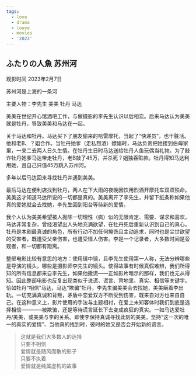 ```yaml
---
tags:
  - love
  - drama
  - louye
  - movies
  - '2023'
---
```


## ふたりの人魚 苏州河

观影时间 2023年2月7日

苏州河是上海的一条河

主要人物：李先生 美美 牡丹 马达

美美在世纪开心馆酒吧工作，与做摄影的李先生认识以后相恋。后来马达认为美美就是牡丹，导致美美和马达在一起。

关于马达和牡丹。马达买下了朋友偷来的哈雷摩托，当起了“快递员”，也干脏活。他和老B、？姐合作。当牡丹她爹（走私烈酒）嫖娼时，马达负责把她接到伯母家里，一来二去两人日久生情。在牡丹生日时马达送给牡丹人鱼玩偶当礼物。为了敲诈牡丹她爹马达带走牡丹，老B敲了45万，并杀死？姐独吞赃款。牡丹得知马达利用她，且自己只值45万跳入苏州河。

多年以后马达回来寻找牡丹并遇到美美。

最后马达在便利店找到牡丹，两人在下大雨的夜晚因饮用烈酒开摩托车双双殒命。美美这才知道马达所说的一切都是真的。美美离开了李先生，并留下纸条称如果他真的爱她就会去找她，李先生回到阳台等待新的爱情。

我个人认为美美希望被人抛除一切理性（疯）似的无限肯定、需要、谋求和喜欢，马达非常复杂，曾经渴望出人头地充满欲望，在牡丹死后重新认识到自己的真心。牡丹是本剧最真诚的角色，所有行动不加任何掩饰且主动追求，同时也是尘世欲望的受害者，既遭受父亲伤害，也遭受情人伤害。李是一个记录者，大多数时间是旁观者，和一切都有距离。

整部电影比较有意思的地方：使用镜中镜，且李先生使用第一人称，无法分辨哪些是导演的镜头，哪些是摄影师李先生的镜头。使得故事有时候真假难辨，我们所得知的所有信息都来自李先生，如果他撒谎——正如影片暗示的那样，我们也无从得知。因此整部电影也反复出现类似于说谎、谎言、背地里、真实、相信等关键字。恰如牡丹“相信”马达，马达“欺骗”牡丹，李先生骗美美会去找她，美美瞒着李出轨。一切充满真诚和背叛，矛盾中恋爱双方不断受到伤害，既来自对方也来自自己。在这种意义上，影片使用的手法与主题相衬，在爱上未知客体时我们到底是选择相信————被欺骗，还是等待谎言延长下去变成疯狂的真实。一如马达爱牡丹/美美，或美美与李的关系。即使李保持真诚寻找此刻的美美，坚持“这一次的唯一的真实的爱情”、当他真的找到时，彼时的她又是否会开始新的谎言。

> 这就是我们大多数人的选择  
只要不相信  
爱情就是随风而散的影子  
只要不执着  
爱情就是纯属虚构的故事  